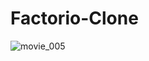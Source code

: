 # Factorio-Clone
 
![movie_005](https://github.com/tunchasan/Factorio-Clone/blob/4eb682039fe730a386c2044d3e41ce5d6fa131c2/Assets/2D/Preview.gif)
